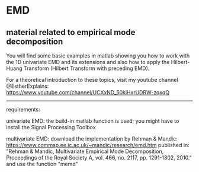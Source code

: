 # EMD
material related to empirical mode decomposition
---------------------------------------------------------------------------------------------------------------------------


You will find some basic examples in matlab showing you how to work with the 1D univariate EMD and its extensions
and also how to apply the Hilbert-Huang Transform (Hilbert Transform with preceding EMD).

For a theoretical introduction to these topics, visit my youtube channel @EstherExplains: 
        https://www.youtube.com/channel/UCXxND_50kiHxrUDRW-zqxqQ


---------------------------------------------------------------------------------------------------------------------------
requirements:


univariate EMD: the build-in matlab function is used; you might have to install the Signal Processing Toolbox

multivariate EMD: download the implementation by Rehman & Mandic: https://www.commsp.ee.ic.ac.uk/~mandic/research/emd.htm
                  published in: "Rehman & Mandic, Multivariate Empirical Mode Decomposition, 
                  Proceedings of the Royal Society A, vol. 466, no. 2117, pp. 1291-1302, 2010."
                  and use the function "memd"
